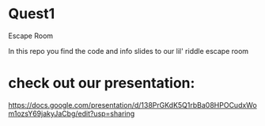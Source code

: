 # Quest1
 Escape Room

In this repo you find the code and info slides to our lil' riddle escape room

# check out our presentation:
https://docs.google.com/presentation/d/138PrGKdK5Q1rbBa08HPOCudxWom1ozsY69jakyJaCbg/edit?usp=sharing
